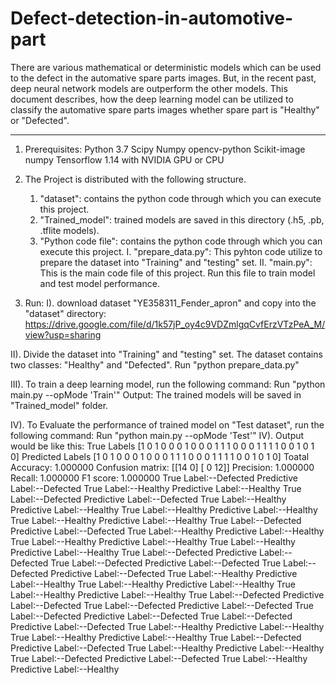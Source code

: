 # Defect-detection-in-automotive-part
There are various mathematical or deterministic models which can be used to the defect in the automative spare parts images. But, in the recent past, deep neural network models are outperform the other models. This document describes, how the deep learning model can be utilized to classify the automative spare parts images whether spare part is "Healthy" or "Defected".
__________________________________________________________________________________________________________________________________________________________________________________________________

1. Prerequisites:
	 Python 3.7
	 Scipy
	 Numpy
	 opencv-python
	 Scikit-image
	 numpy
	 Tensorflow 1.14 with NVIDIA GPU or CPU

2. The Project is distributed with the following structure. 
	 1. "dataset":          contains the python code through which you can execute this project.
	 2. "Trained_model":    trained models are saved in this directory (.h5, .pb, .tflite models).
	 3. "Python code file": contains the python code through which you can execute this project.
			 I. "prepare_data.py": This pyhton code utilize to prepare the dataset into "Training" and "testing" set.
			 II. "main.py": This is the main code file of this project. Run this file to train model and test model performance.

	
3. Run: 
I). download dataset "YE358311_Fender_apron" and copy into the "dataset" directory:
					https://drive.google.com/file/d/1k57jP_oy4c9VDZmlgqCvfErzVTzPeA_M/view?usp=sharing

II). Divide the dataset into "Training" and "testing" set. The dataset contains two classes: "Healthy" and "Defected".
		Run "python prepare_data.py" 

III). To train a deep learning model, run the following command:
			Run "python main.py --opMode 'Train'" 
   Output: The trained models will be saved in "Trained_model" folder.

IV). To Evaluate the performance of trained  model on "Test dataset", run the following command:
							Run  "python main.py --opMode 'Test'" 
IV). Output would be like this:
        True Labels [1 0 1 0 0 0 1 0 0 0 1 1 1 0 0 0 1 1 1 1 0 0 1 0 1 0]
	      Predicted Labels [1 0 1 0 0 0 1 0 0 0 1 1 1 0 0 0 1 1 1 1 0 0 1 0 1 0]
	      Toatal Accuracy: 1.000000
	      Confusion matrix: [[14  0]
	 		                    [ 0 12]]
        Precision: 1.000000
        Recall: 1.000000
        F1 score: 1.000000
        True Label:--Defected  Predictive Label:--Defected
        True Label:--Healthy   Predictive Label:--Healthy
        True Label:--Defected  Predictive Label:--Defected
        True Label:--Healthy   Predictive Label:--Healthy
        True Label:--Healthy   Predictive Label:--Healthy
        True Label:--Healthy   Predictive Label:--Healthy
        True Label:--Defected  Predictive Label:--Defected
        True Label:--Healthy   Predictive Label:--Healthy
        True Label:--Healthy   Predictive Label:--Healthy
        True Label:--Healthy   Predictive Label:--Healthy
        True Label:--Defected  Predictive Label:--Defected
        True Label:--Defected  Predictive Label:--Defected
        True Label:--Defected  Predictive Label:--Defected
        True Label:--Healthy   Predictive Label:--Healthy
        True Label:--Healthy   Predictive Label:--Healthy
        True Label:--Healthy   Predictive Label:--Healthy
        True Label:--Defected  Predictive Label:--Defected
        True Label:--Defected  Predictive Label:--Defected
        True Label:--Defected  Predictive Label:--Defected
        True Label:--Defected  Predictive Label:--Defected
        True Label:--Healthy   Predictive Label:--Healthy
        True Label:--Healthy   Predictive Label:--Healthy
        True Label:--Defected  Predictive Label:--Defected
        True Label:--Healthy   Predictive Label:--Healthy
        True Label:--Defected  Predictive Label:--Defected
        True Label:--Healthy   Predictive Label:--Healthy
